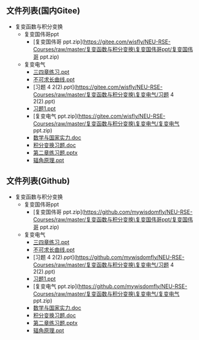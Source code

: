 

## 文件列表(国内Gitee)

- 复变函数与积分变换
    - 复变国伟哥ppt
        - [复变国伟哥 ppt.zip](https://gitee.com/wisfly/NEU-RSE-Courses/raw/master/复变函数与积分变换\复变国伟哥ppt/复变国伟哥 ppt.zip)
    - 复变电气
        - [三四章练习.ppt](https://gitee.com/wisfly/NEU-RSE-Courses/raw/master/复变函数与积分变换\复变电气/三四章练习.ppt)
        - [不可求长曲线.ppt](https://gitee.com/wisfly/NEU-RSE-Courses/raw/master/复变函数与积分变换\复变电气/不可求长曲线.ppt)
        - [习题 4 2(2).ppt](https://gitee.com/wisfly/NEU-RSE-Courses/raw/master/复变函数与积分变换\复变电气/习题 4 2(2).ppt)
        - [习题1.ppt](https://gitee.com/wisfly/NEU-RSE-Courses/raw/master/复变函数与积分变换\复变电气/习题1.ppt)
        - [复变电气 ppt.zip](https://gitee.com/wisfly/NEU-RSE-Courses/raw/master/复变函数与积分变换\复变电气/复变电气 ppt.zip)
        - [数学与国家实力.doc](https://gitee.com/wisfly/NEU-RSE-Courses/raw/master/复变函数与积分变换\复变电气/数学与国家实力.doc)
        - [积分变换习题.doc](https://gitee.com/wisfly/NEU-RSE-Courses/raw/master/复变函数与积分变换\复变电气/积分变换习题.doc)
        - [第二章练习题.pptx](https://gitee.com/wisfly/NEU-RSE-Courses/raw/master/复变函数与积分变换\复变电气/第二章练习题.pptx)
        - [辐角原理.ppt](https://gitee.com/wisfly/NEU-RSE-Courses/raw/master/复变函数与积分变换\复变电气/辐角原理.ppt)


## 文件列表(Github)

- 复变函数与积分变换
    - 复变国伟哥ppt
        - [复变国伟哥 ppt.zip](https://github.com/mywisdomfly/NEU-RSE-Courses/raw/master/复变函数与积分变换\复变国伟哥ppt/复变国伟哥 ppt.zip)
    - 复变电气
        - [三四章练习.ppt](https://github.com/mywisdomfly/NEU-RSE-Courses/raw/master/复变函数与积分变换\复变电气/三四章练习.ppt)
        - [不可求长曲线.ppt](https://github.com/mywisdomfly/NEU-RSE-Courses/raw/master/复变函数与积分变换\复变电气/不可求长曲线.ppt)
        - [习题 4 2(2).ppt](https://github.com/mywisdomfly/NEU-RSE-Courses/raw/master/复变函数与积分变换\复变电气/习题 4 2(2).ppt)
        - [习题1.ppt](https://github.com/mywisdomfly/NEU-RSE-Courses/raw/master/复变函数与积分变换\复变电气/习题1.ppt)
        - [复变电气 ppt.zip](https://github.com/mywisdomfly/NEU-RSE-Courses/raw/master/复变函数与积分变换\复变电气/复变电气 ppt.zip)
        - [数学与国家实力.doc](https://github.com/mywisdomfly/NEU-RSE-Courses/raw/master/复变函数与积分变换\复变电气/数学与国家实力.doc)
        - [积分变换习题.doc](https://github.com/mywisdomfly/NEU-RSE-Courses/raw/master/复变函数与积分变换\复变电气/积分变换习题.doc)
        - [第二章练习题.pptx](https://github.com/mywisdomfly/NEU-RSE-Courses/raw/master/复变函数与积分变换\复变电气/第二章练习题.pptx)
        - [辐角原理.ppt](https://github.com/mywisdomfly/NEU-RSE-Courses/raw/master/复变函数与积分变换\复变电气/辐角原理.ppt)
